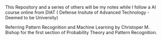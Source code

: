 
This Repository and a series of others will be my notes while I follow a AI course online from DIAT ( Defense Insitute of Advanced Technology - Deemed to be University)


Referring Pattern Recognition and Machine Learning by Christoper M. Bishop for the first section of Probability Theory and Pattern Recognition.
